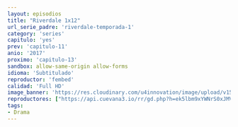 ```yaml
---
layout: episodios
title: "Riverdale 1x12"
url_serie_padre: 'riverdale-temporada-1'
category: 'series'
capitulo: 'yes'
prev: 'capitulo-11'
anio: '2017'
proximo: 'capitulo-13'
sandbox: allow-same-origin allow-forms
idioma: 'Subtitulado'
reproductor: 'fembed'
calidad: 'Full HD'
image_banner: 'https://res.cloudinary.com/u4innovation/image/upload/v1565152608/maxresdefault-min_vy9nnj.jpg'
reproductores: ["https://api.cuevana3.io/rr/gd.php?h=ek5lbm9xYWNrS0xJMVp5b21KREk0dFBLbjVkaHhkRGdrOG1jbnBpUnhhS1ZtcFNMcmN2QXZaV3dwNVd0dkxTN203YXFvS3ZKanVmTGxXWnphNmVzeGJlU3FadVkyUT09"]
tags:
- Drama
---
```











